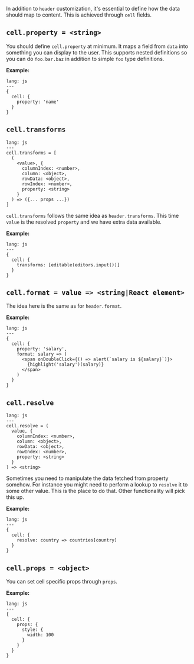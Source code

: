In addition to `header` customization, it's essential to define how the data should map to content. This is achieved through `cell` fields.

## **`cell.property = <string>`**

You should define `cell.property` at minimum. It maps a field from `data` into something you can display to the user. This supports nested definitions so you can do `foo.bar.baz` in addition to simple `foo` type definitions.

**Example:**

```code
lang: js
---
{
  cell: {
    property: 'name'
  }
}
```

## **`cell.transforms`**

```code
lang: js
---
cell.transforms = [
  (
    <value>, {
      columnIndex: <number>,
      column: <object>,
      rowData: <object>,
      rowIndex: <number>,
      property: <string>
    }
  ) => ({... props ...})
]
```

`cell.transforms` follows the same idea as `header.transforms`. This time `value` is the resolved `property` and we have extra data available.

**Example:**

```code
lang: js
---
{
  cell: {
    transforms: [editable(editors.input())]
  }
}
```

## **`cell.format = value => <string|React element>`**

The idea here is the same as for `header.format`.

**Example:**

```code
lang: js
---
{
  cell: {
    property: 'salary',
    format: salary => (
      <span onDoubleClick={() => alert(`salary is ${salary}`)}>
        {highlight('salary')(salary)}
      </span>
    )
  }
}
```

## **`cell.resolve`**

```code
lang: js
---
cell.resolve = (
  value, {
    columnIndex: <number>,
    column: <object>,
    rowData: <object>,
    rowIndex: <number>,
    property: <string>
  }
) => <string>
```

Sometimes you need to manipulate the data fetched from property somehow. For instance you might need to perform a lookup to `resolve` it to some other value. This is the place to do that. Other functionality will pick this up.

**Example:**

```code
lang: js
---
{
  cell: {
    resolve: country => countries[country]
  }
}
```

## **`cell.props = <object>`**

You can set cell specific props through `props`.

**Example:**

```code
lang: js
---
{
  cell: {
    props: {
      style: {
        width: 100
      }
    }
  }
}
```
